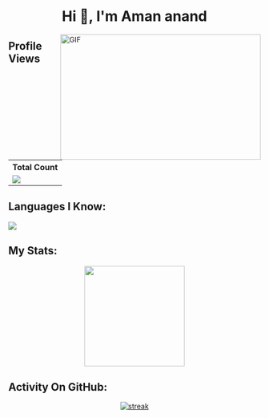 <h1 align="center">Hi 👋, I'm Aman anand</h1>


<img style="width:400px; height:250px;" align="right" alt="GIF" src="https://media.giphy.com/media/836HiJc7pgzy8iNXCn/giphy.gif" />

## Profile Views


  <table>
    <tr>
      <!-- <th>Profile Views</th> -->
      <th>Total Count</th>
    </tr>
    <tr>
      <!-- <td>
        <div align="center">
          <a href="https://github.com/Thinkright20"><img src="https://github.com/Thinkright20.png" alt="@Thinkright20" width="52" /></a>
          <br />
          <a align="center" href="https://github.com/thinkright20"><b>Thinkright20</b></a>
        </b>
      </td> -->
      <!-- Profile Views -->
      <td>
         <a href="https://github.com/PulsatingGenius"> <img src="https://komarev.com/ghpvc/?username=PulsatingGenius&style=for-the-badge&color=brightgreen"> </a>
      </td>
    </tr>
  </table>



## Languages I Know:
<p align="left"> <a href="https://github.com/PulsatingGenius"><img src="https://skillicons.dev/icons?i=vscode,java,replit,github,css,html,js,bots"> </a> </p>

## My Stats:
<p align="center">
<img height="200px" src="https://github-readme-stats.vercel.app/api?username=PulsatingGenius&hide_border=true&show_icons=true&count_private=true&theme=dracula&bg_color=151515">
</p>

## Activity On GitHub:

<p align="center">
  <a href="https://github.com/PulsatingGenius">      
<img title="stats" alt="streak" src="https://github-readme-streak-stats.herokuapp.com/?user=PulsatingGenius&theme=dark&hide_border=true&stroke=f53b3b"/>
</a> 

